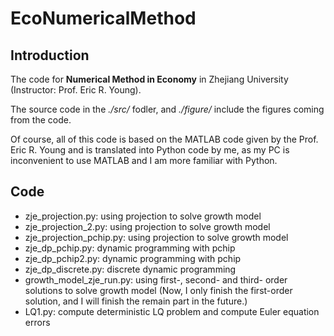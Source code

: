 # EcoNumericalMethod
## Introduction

The code for **Numerical Method in Economy** in Zhejiang University (Instructor: Prof. Eric R. Young).

The source code in the *./src/* fodler, and *./figure/* include the figures coming from the code.

Of course, all of this code is based on the MATLAB code given by the Prof. Eric R. Young and is translated into Python code by me, as my PC is inconvenient to use MATLAB and I am more familiar with Python.

## Code

* zje_projection.py: using projection to solve growth model
* zje_projection_2.py: using projection to solve growth model
* zje_projection_pchip.py: using projection to solve growth model
* zje_dp_pchip.py: dynamic programming with pchip
* zje_dp_pchip2.py: dynamic programming with pchip
* zje_dp_discrete.py: discrete dynamic programming
* growth_model_zje_run.py: using first-, second-  and third- order solutions to solve growth model (Now, I only finish the first-order solution, and I will finish the remain part in the future.)
* LQ1.py: compute deterministic LQ problem and compute Euler equation errors
